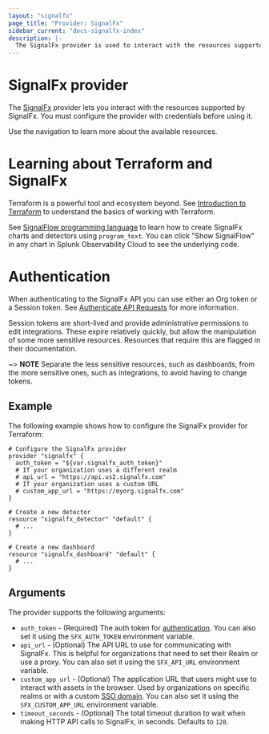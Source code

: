 ```yaml
---
layout: "signalfx"
page_title: "Provider: SignalFx"
sidebar_current: "docs-signalfx-index"
description: |-
  The SignalFx provider is used to interact with the resources supported by SignalFx. The provider needs to be configured with the proper credentials before it can be used.
---
```


# SignalFx provider

The [SignalFx](https://www.signalfx.com/) provider lets you interact with 
the resources supported by SignalFx. You must configure the provider with 
credentials before using it.

Use the navigation to learn more about the available resources.

# Learning about Terraform and SignalFx

Terraform is a powerful tool and ecosystem beyond. See [Introduction to Terraform](https://www.terraform.io/intro/index.html)
to understand the basics of working with Terraform. 

See [SignalFlow programming language](https://dev.splunk.com/observability/docs/signalflow/) to learn how to create 
SignalFx charts and detectors using `program_text`. You can click "Show SignalFlow" in any chart in Splunk Observability Cloud to see the underlying code.

# Authentication

When authenticating to the SignalFx API you can use either an Org token or a 
Session token. See [Authenticate API Requests](https://dev.splunk.com/observability/docs/apibasics/authentication_basics/) for more
information.

Session tokens are short-lived and provide administrative permissions to edit integrations. These expire relatively quickly, but allow the manipulation of some more sensitive resources. Resources that require this are flagged in their documentation.

~> **NOTE** Separate the less sensitive resources, such as dashboards, from the 
more sensitive ones, such as integrations, to avoid having to change tokens.

## Example

The following example shows how to configure the SignalFx provider for Terraform:

```hcl
# Configure the SignalFx provider
provider "signalfx" {
  auth_token = "${var.signalfx_auth_token}"
  # If your organization uses a different realm
  # api_url = "https://api.us2.signalfx.com"
  # If your organization uses a custom URL
  # custom_app_url = "https://myorg.signalfx.com"
}

# Create a new detector
resource "signalfx_detector" "default" {
  # ...
}

# Create a new dashboard
resource "signalfx_dashboard" "default" {
  # ...
}
```

## Arguments

The provider supports the following arguments:

* `auth_token` - (Required) The auth token for [authentication](https://developers.signalfx.com/basics/authentication.html). You can also set it using the `SFX_AUTH_TOKEN` environment variable.
* `api_url` - (Optional) The API URL to use for communicating with SignalFx. This is helpful for organizations that need to set their Realm or use a proxy. You can also set it using the `SFX_API_URL` environment variable.
* `custom_app_url` - (Optional) The application URL that users might use to interact with assets in the browser. Used by organizations on specific realms or with a custom [SSO domain](https://docs.signalfx.com/en/latest/admin-guide/sso.html). You can also set it using the `SFX_CUSTOM_APP_URL` environment variable.
* `timeout_seconds` - (Optional) The total timeout duration to wait when making HTTP API calls to SignalFx, in seconds. Defaults to `120`.
